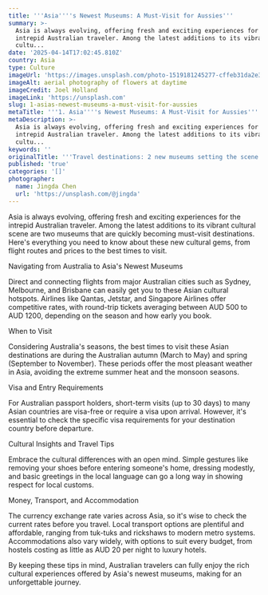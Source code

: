 ```yaml
---
title: '''Asia''''s Newest Museums: A Must-Visit for Aussies'''
summary: >-
  Asia is always evolving, offering fresh and exciting experiences for the
  intrepid Australian traveler. Among the latest additions to its vibrant
  cultu...
date: '2025-04-14T17:02:45.810Z'
country: Asia
type: Culture
imageUrl: 'https://images.unsplash.com/photo-1519181245277-cffeb31da2e3'
imageAlt: aerial photography of flowers at daytime
imageCredit: Joel Holland
imageLink: 'https://unsplash.com'
slug: 1-asias-newest-museums-a-must-visit-for-aussies
metaTitle: '''1. Asia''''s Newest Museums: A Must-Visit for Aussies'''
metaDescription: >-
  Asia is always evolving, offering fresh and exciting experiences for the
  intrepid Australian traveler. Among the latest additions to its vibrant
  cultu...
keywords: ''
originalTitle: '''Travel destinations: 2 new museums setting the scene in Asia - ArtsHub'''
published: 'true'
categories: '[]'
photographer:
  name: Jingda Chen
  url: 'https://unsplash.com/@jingda'
---
```







Asia is always evolving, offering fresh and exciting experiences for the intrepid Australian traveler. Among the latest additions to its vibrant cultural scene are two museums that are quickly becoming must-visit destinations. Here's everything you need to know about these new cultural gems, from flight routes and prices to the best times to visit.

Navigating from Australia to Asia's Newest Museums

Direct and connecting flights from major Australian cities such as Sydney, Melbourne, and Brisbane can easily get you to these Asian cultural hotspots. Airlines like Qantas, Jetstar, and Singapore Airlines offer competitive rates, with round-trip tickets averaging between AUD 500 to AUD 1200, depending on the season and how early you book.

When to Visit

Considering Australia's seasons, the best times to visit these Asian destinations are during the Australian autumn (March to May) and spring (September to November). These periods offer the most pleasant weather in Asia, avoiding the extreme summer heat and the monsoon seasons.

Visa and Entry Requirements

For Australian passport holders, short-term visits (up to 30 days) to many Asian countries are visa-free or require a visa upon arrival. However, it's essential to check the specific visa requirements for your destination country before departure.

Cultural Insights and Travel Tips

Embrace the cultural differences with an open mind. Simple gestures like removing your shoes before entering someone's home, dressing modestly, and basic greetings in the local language can go a long way in showing respect for local customs.

Money, Transport, and Accommodation

The currency exchange rate varies across Asia, so it's wise to check the current rates before you travel. Local transport options are plentiful and affordable, ranging from tuk-tuks and rickshaws to modern metro systems. Accommodations also vary widely, with options to suit every budget, from hostels costing as little as AUD 20 per night to luxury hotels.

By keeping these tips in mind, Australian travelers can fully enjoy the rich cultural experiences offered by Asia's newest museums, making for an unforgettable journey.
